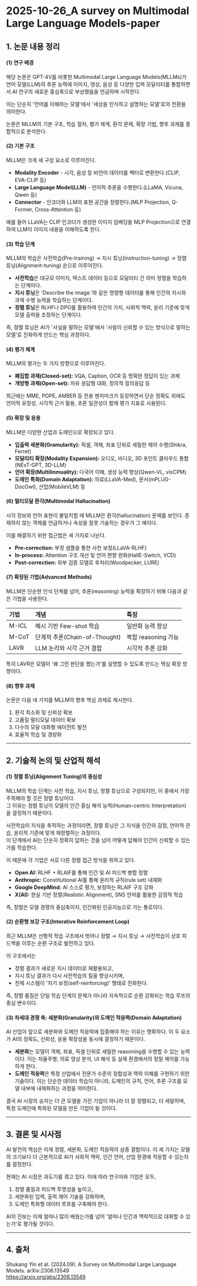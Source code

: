 # 2025-10-26_A survey on Multimodal Large Language Models-paper

## 1. 논문 내용 정리

#### (1) 연구 배경
해당 논문은 GPT-4V를 비롯한 Multimodal Large Language Models(MLLMs)가 언어 모델(LLM)의 추론 능력에 이미지, 영상, 음성 등 다양한 입력 모달리티를 통합하면서 AI 연구의 새로운 중심축으로 부상했음을 언급하며 시작한다.  

이는 단순히 '언어를 이해하는 모델'에서 '세상을 인식하고 설명하는 모델'로의 전환을 의미한다.  

논문은 MLLM의 기본 구조, 학습 절차, 평가 체계, 환각 문제, 확장 기법, 향후 과제를 종합적으로 분석한다.  

#### (2) 기본 구조
MLLM은 크게 세 구성 요소로 이루어진다.  

- **Modality Encoder** - 시각, 음성 등 비언어 데이터를 벡터로 변환한다.(CLIP, EVA-CLIP 등)  
- **Large Language Model(LLM)** - 언어적 추론을 수행한다.(LLaMA, Vicuna, Qwen 등)  
- **Connector** - 인코더와 LLM의 표현 공간을 정렬한다.(MLP Projection, Q-Former, Cross-Attention 등)  

예를 들어 LLaVA는 CLIP 인코더가 생성한 이미지 임베딩을 MLP Projection으로 연결하여 LLM이 이미지 내용을 이해하도록 한다.  

#### (3) 학습 단계
MLLM의 학습은 사전학습(Pre-training) → 지시 튜닝(Instruction-tuning) → 정렬 튜닝(Alignment-tuning) 순으로 이루어진다.  

- **사전학습**은 대규모 이미지, 텍스트 데이터 등으로 모달리티 간 의미 정렬을 학습하는 단계이다.  
- **지시 튜닝**은 'Describe the image.'와 같은 명령형 데이터를 통해 인간의 지시와 과제 수행 능력을 학습하는 단계이다.  
- **정렬 튜닝**은 RLHF나 DPO를 활용하여 인간의 가치, 사회적 맥락, 윤리 기준에 맞게 모델 출력을 조정하는 단계이다.  

즉, 정렬 튜닝은 AI가 '사실을 말하는 모델'에서 '사람이 신뢰할 수 있는 방식으로 말하는 모델'로 진화하게 만드는 핵심 과정이다.  

#### (4) 평가 체계
MLLM의 평가는 두 가지 방향으로 이루어진다.  

- **폐집합 과제(Closed-set):** VQA, Caption, OCR 등 명확한 정답이 있는 과제  
- **개방형 과제(Open-set):** 자유 응답형 대화, 창의적 질의응답 등  

최근에는 MME, POPE, AMBER 등 전용 벤치마크가 등장하면서 단순 정확도 외에도 언어적 유창성, 시각적 근거 활용, 추론 일관성이 함께 평가 지표로 사용된다.  

#### (5) 확장 및 응용
MLLM은 다양한 산업과 도메인으로 확장되고 있다.  

- **입출력 세분화(Gramularity):** 픽셀, 객체, 좌표 단위로 세밀한 제어 수행(Shikra, Ferret)  
- **모달리티 확장(Modality Expansion):** 오디오, 비디오, 3D 포인트 클라우드 통합(NExT-GPT, 3D-LLM)  
- **언어 확장(Multilinmuality):** 다국어 이해, 생성 능력 향상(Qwen-VL, visCPM)  
- **도메인 특화(Domain Adaptation):** 의료(LLaVA-Med), 문서(mPLUG-DocOwl), 산업(MobileVLM) 등  

#### (6) 멀티모달 환각(Multimodal Hallucination)
시각 정보와 언어 표현이 불일치할 때 MLLM은 환각(hallucination) 문제를 보인다. 존재하지 않는 객체를 언급하거나 속성을 잘못 기술하는 경우가 그 예이다.  

이를 해결하기 위한 접근법은 세 가지로 나뉜다.  

- **Pre-correction:** 부정 샘플을 통한 사전 보정(LLaVA-RLHF)  
- **In-process:** Attention 구조 개선 및 언어 편향 완화(HallE-Switch, VCD)  
- **Post-correction:** 외부 검증 모델로 후처리(Woodpecker, LURE)  

#### (7) 확장된 기법(Advanced Methods)
MLLM은 단순한 인식 단계를 넘어, 추론(reasoning) 능력을 확장하기 위해 다음과 같은 기법을 사용한다.  

| 기법 | 개념 | 특징 |
|:--|:--|:--|
| M-ICL | 예시 기반 Few-shot 학습 | 일반화 능력 향상 |
| M-CoT | 단계적 추론(Chain-of-Thought) | 복합 reasoning 가능 |
| LAVR | LLM 논리와 시각 근거 결합 | 시각적 추론 강화 |  

특히 LAVR은 모델이 '왜 그런 판단을 했는가'를 설명할 수 있도록 만드는 핵심 확장 방향이다.  

#### (8) 향후 과제
논문은 다음 네 가지를 MLLM의 향후 핵심 과제로 제시한다.  

1. 환각 최소화 및 신뢰성 확보  
2. 고품질 멀티모달 데이터 확보  
3. 다수의 모달 대화형 에이전트 발전  
4. 효율적 학습 및 경량화  

---

## 2. 기술적 논의 및 산업적 해석

#### (1) 정렬 튜닝(Alignment Tuning)의 중심성
MLLM의 학습 단계는 사전 학습, 지시 튜닝, 정렬 튜닝으로 구성되지만, 이 중에서 가장 주목해야 할 것은 정렬 튜닝이다.  
그 이유는 정렬 튜닝이 모델의 인간 중심 해석 능력(Human-centric Interpretation)을 결정하기 때문이다.  

사전학습이 지식을 축적하는 과정이라면, 정렬 튜닝은 그 지식을 인간의 감정, 언어적 관습, 윤리적 기준에 맞게 재정렬하는 과정이다.  
이 단계에서 AI는 단순히 정확히 답하는 것을 넘어 어떻게 답해야 인간이 신뢰할 수 있는가를 학습한다.  

이 때문에 각 기업은 서로 다른 정렬 접근 방식을 취하고 있다.  

- **Open AI:** RLHF + RLAIF를 통해 인간 및 AI 피드백 병합 정렬  
- **Anthropic:** Constitutional AI를 통해 윤리적 규칙(rule set) 내재화  
- **Google DeepMind:** AI 스스로 평가, 보정하는 RLAIF 구조 강화  
- **X(AI):** 현실 기반 정렬(Realistic Alignment), SNS 언어를 활용한 감정적 학습  

즉, 정렬은 모델 경쟁의 중심축이자, 인간화된 인공지능으로 가는 통로이다.  

#### (2) 순환형 보강 구조(Interative Reinforcement Loop)
최근 MLLM은 선형적 학습 구조에서 벗어나 정렬 → 지시 튜닝 → 사전학습이 상호 피드백을 이루는 순환 구조로 발전하고 있다.  

이 구조에서는  
- 정렬 결과가 새로운 지시 데이터로 재활용되고,  
- 지시 튜닝 결과가 다시 사전학습의 질을 향상시키며,  
- 전체 시스템이 '자기 보정(self-reinforcing)' 형태로 진화한다.  

즉, 정렬 품질은 단일 학습 단계의 문제가 아니라 지속적으로 순환 강화되는 학습 루프의 중심 변수이다.  

#### (3) 차세대 경쟁 축: 세분화(Granularity)와 도메인 적응력(Domain Adaptation)
AI 산업이 앞으로 세분화와 도메인 적응력에 집중해야 하는 이유는 명확하다. 이 두 요소가 AI의 정확도, 신뢰성, 응용 확장성을 동시에 결정하기 때문이다.  

- **세분화**는 모델이 객체, 좌표, 픽셀 단위로 세밀한 reasoning을 수행할 수 있는 능력이다. 이는 자율주행, 의료 영상 분석, UI 해석 등 실제 환경에서의 정밀 제어를 가능하게 한다.  
- **도메인 적응력**은 특정 산업에서 전문가 수준의 정합성과 맥락 이해를 구현하기 위한 기술이다. 이는 단순한 데이터 학습이 아니라, 도메인의 규칙, 언어, 추론 구조를 모델 내부에 내재화하는 과정을 의미한다.  

결국 AI 시장의 승자는 더 큰 모델을 가진 기업이 아니라 더 잘 정렬되고, 더 세밀하며, 특정 도메인에 특화된 모델을 만든 기업이 될 것이다.  

---

## 3. 결론 및 시사점
AI 발전의 핵심은 이제 정렬, 세분화, 도메인 적응력의 삼중 결합이다. 이 세 가지는 모델의 크기보다 더 근본적으로 AI가 사회적 맥락, 인간 언어, 산업 환경에 적응할 수 있는지를 결정한다.  

현재는 AI 시장은 과도기를 겪고 있다. 이에 따라 연구자와 기업은 모두,  

1. 정렬 품질과 피드백 투명성을 높이고,  
2. 세분화된 입력, 출력 제어 기술을 강화하며,  
3. 도메인 특화형 데이터 루프를 구축해야 한다.  

AI의 진보는 이제 얼마나 많이 배웠는가를 넘어 '얼마나 인간과 맥락적으로 대화할 수 있는가'로 평가될 것이다.  

---

## 4. 출처
Shukang Yin et al. (2024.09). A Survey on Multimodal Large Language Models. arXiv:2306.13549  
https://arxiv.org/abs/2306.13549
